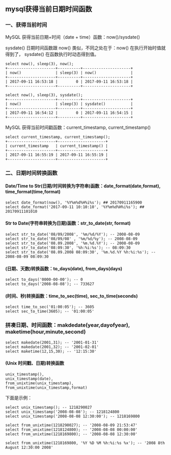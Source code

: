 ## mysql获得当前日期时间函数

### 一、获得当前时间

MySQL 获得当前日期+时间（date + time）函数：now()/sysdate()

sysdate() 日期时间函数跟 now() 类似，不同之处在于：now() 在执行开始时值就得到了， sysdate() 在函数执行时动态得到值。

```mysql
select now(), sleep(3), now();
+---------------------+----------+---------------------+
| now()               | sleep(3) | now()               |
+---------------------+----------+---------------------+
| 2017-09-11 16:53:18 |        0 | 2017-09-11 16:53:18 |
+---------------------+----------+---------------------+

select now(), sleep(3), sysdate();
+---------------------+----------+---------------------+
| now()               | sleep(3) | sysdate()           |
+---------------------+----------+---------------------+
| 2017-09-11 16:54:12 |        0 | 2017-09-11 16:54:15 |
+---------------------+----------+---------------------+
```

MySQL 获得当前时间戳函数：current_timestamp, current_timestamp()

```mysql
select current_timestamp, current_timestamp();
+---------------------+---------------------+
| current_timestamp   | current_timestamp() |
+---------------------+---------------------+
| 2017-09-11 16:55:19 | 2017-09-11 16:55:19 |
+---------------------+---------------------+
```

### 二、日期时间转换函数

#### Date/Time to Str(日期/时间转换为字符串)函数：date_format(date,format), time_format(time,format)

```mysql
select date_format(now(), '%Y%m%d%H%i%s'); ## 20170911165900
select date_format('2017-09-11 10:10:10', '%Y%m%d%H%i%s'); ## 20170911101010
```

#### Str to Date(字符串转换为日期)函数：str_to_date(str, format)

```mysql
select str_to_date('08/09/2008', '%m/%d/%Y'); -- 2008-08-09
select str_to_date('08/09/08' , '%m/%d/%y'); -- 2008-08-09
select str_to_date('08.09.2008', '%m.%d.%Y'); -- 2008-08-09
select str_to_date('08:09:30', '%h:%i:%s'); -- 08:09:30
select str_to_date('08.09.2008 08:09:30', '%m.%d.%Y %h:%i:%s'); -- 2008-08-09 08:09:30
```

#### (日期、天数)转换函数：to_days(date), from_days(days)

```mysql
select to_days('0000-00-00'); -- 0
select to_days('2008-08-08'); -- 733627
```

#### (时间、秒)转换函数：time_to_sec(time), sec_to_time(seconds)

```mysql
select time_to_sec('01:00:05'); -- 3605
select sec_to_time(3605); -- '01:00:05'
```

### 拼凑日期、时间函数：makdedate(year,dayofyear), maketime(hour,minute,second)

```mysql
select makedate(2001,31); -- '2001-01-31'
select makedate(2001,32); -- '2001-02-01'
select maketime(12,15,30); -- '12:15:30'
```

#### (Unix 时间戳、日期)转换函数

```mysql
unix_timestamp(),
unix_timestamp(date),
from_unixtime(unix_timestamp),
from_unixtime(unix_timestamp,format)
```

下面是示例：

```mysql
select unix_timestamp(); -- 1218290027
select unix_timestamp('2008-08-08'); -- 1218124800
select unix_timestamp('2008-08-08 12:30:00'); -- 1218169800

select from_unixtime(1218290027); -- '2008-08-09 21:53:47'
select from_unixtime(1218124800); -- '2008-08-08 00:00:00'
select from_unixtime(1218169800); -- '2008-08-08 12:30:00'

select from_unixtime(1218169800, '%Y %D %M %h:%i:%s %x'); -- '2008 8th August 12:30:00 2008'
```
